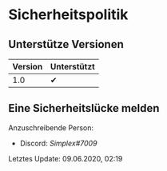 # Sicherheitspolitik

## Unterstütze Versionen

| Version | Unterstützt          |
| ------- | ------------------ |
| 1.0   | ✔ |

## Eine Sicherheitslücke melden

Anzuschreibende Person:
- Discord: *Simplex#7009*



Letztes Update: 09.06.2020, 02:19
